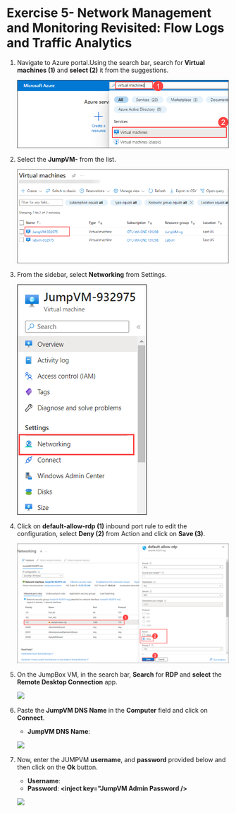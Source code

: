 # Exercise 5- Network Management and Monitoring Revisited: Flow Logs and Traffic Analytics

1. Navigate to Azure portal.Using the search bar, search for **Virtual machines (1)** and **select (2)** it from the suggestions.

   ![](images/a18.png "search gateway")
   
1. Select the **JumpVM-<inject key="DeploymentID" enableCopy="false" />** from the list.

   ![](images/a19.png "search gateway")
 
1. From the sidebar, select **Networking** from Settings.

   ![](images/a20.png "search gateway")

1. Click on **default-allow-rdp (1)** inbound port rule to edit the configuration, select **Deny (2)** from Action and click on **Save (3)**.

   ![](images/a21.png "search gateway")
   
1. On the JumpBox VM, in the search bar, **Search** for **RDP** and **select** the **Remote Desktop Connection** app.
   
   ![](media/a24.png)

1. Paste the **JumpVM DNS Name** in the **Computer** field and click on **Connect**.
   * **JumpVM DNS Name**: **<inject key="JumpVM DNS Name" />**

   ![](media/a25.png)  
 
1. Now, enter the JUMPVM **username**, and **password** provided below and then click on the **Ok** button.
    - **Username**: **<inject key="JumpVM Admin Username" />**
    - **Password**: **<inject key="JumpVM Admin Password />**
   
   ![](media/a26.png) 

